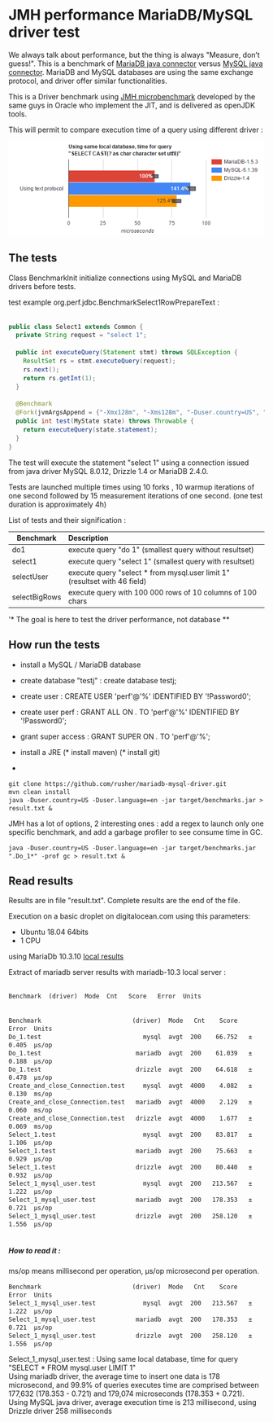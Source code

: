 # JMH performance MariaDB/MySQL driver test

We always talk about performance, but the thing is always "Measure, don’t guess!".
This is a benchmark of [MariaDB java connector](https://github.com/MariaDB/mariadb-connector-j) versus [MySQL java connector](https://github.com/mysql/mysql-connector-j).
MariaDB and MySQL databases are using the same exchange protocol, and driver offer similar functionalities. 

This is a Driver benchmark using [JMH microbenchmark](http://openjdk.java.net/projects/code-tools/jmh/)
developed by the same guys in Oracle who implement the JIT, and is delivered as openJDK tools.

This will permit to compare execution time of a query using different driver :
<center><img src ="results/select_one_data.png" /></center>


## The tests
Class BenchmarkInit initialize connections using MySQL and MariaDB drivers before tests.

test example org.perf.jdbc.BenchmarkSelect1RowPrepareText : 
```java

public class Select1 extends Common {
  private String request = "select 1";

  public int executeQuery(Statement stmt) throws SQLException {
    ResultSet rs = stmt.executeQuery(request);
    rs.next();
    return rs.getInt(1);
  }

  @Benchmark
  @Fork(jvmArgsAppend = {"-Xmx128m", "-Xms128m", "-Duser.country=US", "-Duser.language=en"})
  public int test(MyState state) throws Throwable {
    return executeQuery(state.statement);
  }
}
```

The test will execute the statement "select 1" using a connection issued from java driver MySQL 8.0.12, Drizzle 1.4 or MariaDB 2.4.0.

Tests are launched multiple times using 10 forks , 10 warmup iterations of one second followed by 15 measurement iterations of one second. (one test duration is approximately 4h)


List of tests and their signification :

|Benchmark       | Description |
|-----------|:----------|
| do1 | execute query "do 1" (smallest query without resultset)|
|select1| execute query "select 1" (smallest query with resultset)|
|selectUser| execute query "select * from mysql.user limit 1" (resultset with 46 field)|
|selectBigRows| execute query with 100 000 rows of 10 columns of 100 chars|

'* The goal is here to test the driver performance, not database **

## How run the tests
* install a MySQL / MariaDB database
* create database "testj" : create database testj;
* create user : CREATE USER 'perf'@'%' IDENTIFIED BY '!Password0';
* create user perf : GRANT ALL ON *.* TO 'perf'@'%' IDENTIFIED BY '!Password0';
* grant super access : GRANT SUPER ON *.* TO 'perf'@'%';
* install a JRE
(* install maven)
(* install git)



*
```script
git clone https://github.com/rusher/mariadb-mysql-driver.git
mvn clean install
java -Duser.country=US -Duser.language=en -jar target/benchmarks.jar > result.txt &
```
 
JMH has a lot of options, 2 interesting ones : add a regex to launch only one specific benchmark, and add a garbage profiler to see consume time in GC.
```script
java -Duser.country=US -Duser.language=en -jar target/benchmarks.jar  ".Do_1*" -prof gc > result.txt &
```

## Read results 

Results are in file "result.txt".
Complete results are the end of the file. 

Execution on a basic droplet on digitalocean.com using this parameters:
- Ubuntu 18.04 64bits
- 1 CPU

using MariaDb 10.3.10 <a href='results/result_mariadb-10.3_server_local.txt'>local results</a>

Extract of mariadb server results with mariadb-10.3 local server :
```

Benchmark  (driver)  Mode  Cnt   Score   Error  Units


Benchmark                         (driver)  Mode   Cnt    Score     Error  Units
Do_1.test                            mysql  avgt  200    66.752   ± 0.405  µs/op
Do_1.test                          mariadb  avgt  200    61.039   ± 0.188  µs/op
Do_1.test                          drizzle  avgt  200    64.618   ± 0.478  µs/op
Create_and_close_Connection.test     mysql  avgt  4000    4.082   ± 0.130  ms/op
Create_and_close_Connection.test   mariadb  avgt  4000    2.129   ± 0.060  ms/op
Create_and_close_Connection.test   drizzle  avgt  4000    1.677   ± 0.069  ms/op
Select_1.test                        mysql  avgt  200    83.817   ± 1.106  µs/op
Select_1.test                      mariadb  avgt  200    75.663   ± 0.929  µs/op
Select_1.test                      drizzle  avgt  200    80.440   ± 0.932  µs/op
Select_1_mysql_user.test             mysql  avgt  200   213.567   ± 1.222  µs/op
Select_1_mysql_user.test           mariadb  avgt  200   178.353   ± 0.721  µs/op
Select_1_mysql_user.test           drizzle  avgt  200   258.120   ± 1.556  µs/op


```

##### How to read it :

ms/op means millisecond per operation, µs/op microsecond per operation.

```
Benchmark                         (driver)  Mode   Cnt    Score     Error  Units
Select_1_mysql_user.test             mysql  avgt  200   213.567   ± 1.222  µs/op
Select_1_mysql_user.test           mariadb  avgt  200   178.353   ± 0.721  µs/op
Select_1_mysql_user.test           drizzle  avgt  200   258.120   ± 1.556  µs/op
```


<p>Select_1_mysql_user.test : Using same local database, time for query "SELECT * FROM mysql.user LIMIT 1" <br/>
Using mariadb driver, the average time to insert one data is 178 microsecond, and 99.9% of queries executes time are comprised between 177,632 (178.353 - 0.721) and 179,074 microseconds (178.353 + 0.721).<br/>
Using MySQL java driver, average execution time is 213 millisecond, using Drizzle driver 258 milliseconds
   </p>



